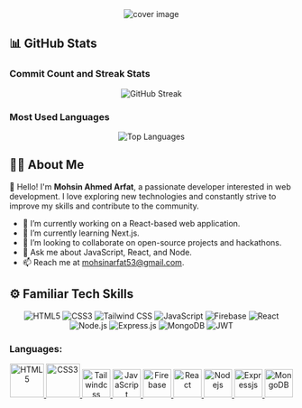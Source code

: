 <div align="center">
  <img src="https://i.ibb.co/717jk8x/Mohsin-Ahmed-Arfat-Junior-MERN-Stack-Developer-Linkedin-banner.png" alt="cover image">
</div>

## 📊 GitHub Stats

### Commit Count and Streak Stats

<div align="center">
  <img src="https://github-readme-streak-stats.herokuapp.com/?user=mohsinahmedarfat&theme=dark&hide_border=true" alt="GitHub Streak">
</div>

### Most Used Languages

<div align="center">
  <img src="https://github-readme-stats.vercel.app/api/top-langs/?username=mohsinahmedarfat&layout=compact&theme=dark&hide_border=true" alt="Top Languages">
</div>

## 🤵🏻 About Me

👋 Hello! I'm **Mohsin Ahmed Arfat**, a passionate developer interested in web development. I love exploring new technologies and constantly strive to improve my skills and contribute to the community.

- 🔭 I’m currently working on a React-based web application.
- 🌱 I’m currently learning Next.js.
- 👯 I’m looking to collaborate on open-source projects and hackathons.
- 💬 Ask me about JavaScript, React, and Node.
- 📫 Reach me at [mohsinarfat53@gmail.com](mohsinarfat53@gmail.com).

## ⚙️ Familiar Tech Skills

<p align="center">
  <img src="https://img.shields.io/badge/HTML5-E34F26?style=for-the-badge&logo=html5&logoColor=white" alt="HTML5">
  <img src="https://img.shields.io/badge/CSS3-1572B6?style=for-the-badge&logo=css3&logoColor=white" alt="CSS3">
  <img src="https://img.shields.io/badge/Tailwind_CSS-38B2AC?style=for-the-badge&logo=tailwind-css&logoColor=white" alt="Tailwind CSS">
  <img src="https://img.shields.io/badge/JavaScript-F7DF1E?style=for-the-badge&logo=javascript&logoColor=black" alt="JavaScript">
  <img src="https://img.shields.io/badge/Firebase-FFCA28?style=for-the-badge&logo=firebase&logoColor=black" alt="Firebase">
  <img src="https://img.shields.io/badge/React-61DAFB?style=for-the-badge&logo=react&logoColor=black" alt="React">
  <img src="https://img.shields.io/badge/Node.js-339933?style=for-the-badge&logo=node.js&logoColor=white" alt="Node.js">
  <img src="https://img.shields.io/badge/Express.js-000000?style=for-the-badge&logo=express&logoColor=white" alt="Express.js">
  <img src="https://img.shields.io/badge/MongoDB-47A248?style=for-the-badge&logo=mongodb&logoColor=white" alt="MongoDB">
<img src="https://img.shields.io/badge/JWT-000000?style=for-the-badge&logo=JSON%20web%20tokens&logoColor=white" alt="JWT">
</p>

<h3 align="left">Languages:</h3>
<p align="center">
  
  <a href="https://developer.mozilla.org/en-US/docs/Glossary/HTML5" target="_blank" rel="noreferrer"> 
    <img src="https://upload.wikimedia.org/wikipedia/commons/6/61/HTML5_logo_and_wordmark.svg" alt="HTML5" width="60" height="60"/> 
  </a> 
  
  <a href="https://developer.mozilla.org/en-US/docs/Web/CSS" target="_blank" rel="noreferrer"> 
    <img src="https://upload.wikimedia.org/wikipedia/commons/d/d5/CSS3_logo_and_wordmark.svg" alt="CSS3" width="60" height="60"/> 
  </a> 

  <a href="https://tailwindcss.com" target="_blank" rel="noreferrer"> 
    <img src="https://www.vectorlogo.zone/logos/tailwindcss/tailwindcss-icon.svg" alt="Tailwindcss" width="50" height="50"/> 
  </a> 

  <a href="https://www.javascript.com" target="_blank" rel="noreferrer"> 
    <img src="https://upload.wikimedia.org/wikipedia/commons/thumb/9/99/Unofficial_JavaScript_logo_2.svg/2048px-Unofficial_JavaScript_logo_2.svg.png" alt="JavaScript" width="50" height="50"/> 
  </a> 

  <a href="https://firebase.google.com" target="_blank" rel="noreferrer"> 
    <img src="https://www.vectorlogo.zone/logos/firebase/firebase-icon.svg" alt="Firebase" width="50" height="50"/> 
  </a> 

  <a href="https://react.dev" target="_blank" rel="noreferrer"> 
    <img src="https://upload.wikimedia.org/wikipedia/commons/thumb/a/a7/React-icon.svg/2300px-React-icon.svg.png" alt="React" width="50" height="50"/> 
  </a>

  <a href="https://nodejs.org/en" target="_blank" rel="noreferrer"> 
    <img src="https://seeklogo.com/images/N/nodejs-logo-FBE122E377-seeklogo.com.png" alt="Nodejs" width="50" height="50"/> 
  </a>

  <a href="https://expressjs.com/" target="_blank" rel="noreferrer"> 
    <img src="https://wsofter.ru/wp-content/uploads/2017/12/node-express.png" alt="Expressjs" width="50" height="50"/> 
  </a>

  <a href="https://www.mongodb.com/" target="_blank" rel="noreferrer"> 
    <img src="https://www.tutorialsteacher.com/Content/images/home/mongodb.svg" alt="MongoDB" width="50" height="50"/> 
  </a>
</p>
